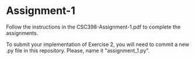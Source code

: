 # Assignment-1

Follow the instructions in the CSC398-Assignment-1.pdf to complete the assignments.

To submit your implementation of Exercise 2, you will need to commit a new .py file in this repository. Please, name it "assignment_1.py".
